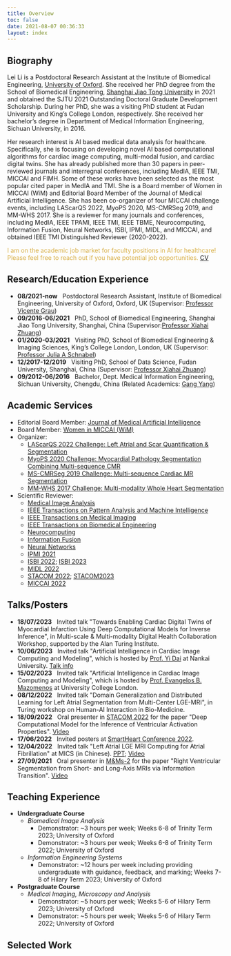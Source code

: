 ```yaml
---
title: Overview
toc: false
date: 2021-08-07 00:36:33
layout: index
---
```

## Biography

Lei Li is a Postdoctoral Research Assistant at the Institute of Biomedical Engineering, [University of Oxford](https://eng.ox.ac.uk/biomedical-image-analysis/). She received her PhD degree from the School of Biomedical Engineering, [Shanghai Jiao Tong University](http://en.bme.sjtu.edu.cn/) in 2021 and obtained the SJTU 2021 Outstanding Doctoral Graduate Development Scholarship. During her PhD, she was a visiting PhD student at Fudan University and King’s College London, respectively. She received her bachelor’s degree in Department of Medical Information Engineering, Sichuan University, in 2016.

Her research interest is AI based medical data analysis for healthcare. Specifically, she is focusing on developing novel AI based computational algorithms for cardiac image computing, multi-modal fusion, and cardiac digital twins. She has already published more than 30 papers in peer-reviewed journals and interregnal conferences, including MedIA, IEEE TMI, MICCAI and FIMH. Some of these works have been selected as the most popular cited paper in MedIA and TMI. She is a Board member of Women in MICCAI (WiM) and Editorial Board Member of the Journal of Medical Artificial Intelligence. She has been co-organizer of four MICCAI challenge events, including LAScarQS 2022, MyoPS 2020, MS-CMRSeg 2019, and MM-WHS 2017. She is a reviewer for many journals and conferences, including MedIA, IEEE TPAMI, IEEE TMI, IEEE TBME, Neurocomputing, Information Fusion, Neural Networks, ISBI, IPMI, MIDL, and MICCAI, and obtained IEEE TMI Distinguished Reviewer (2020-2022).

<span style="color: #d8af45">I am on the academic job market for faculty positions in AI for healthcare! Please feel free to reach out if you have potential job opportunities.</span> [CV](https://drive.google.com/file/d/1NQPG50kAv7O-ysHGrPT26lvVDwjLLvba/view?usp=share_link)

## Research/Education Experience

* **08/2021-now** &nbsp; Postdoctoral Research Assistant, Institute of Biomedical Engineering, University of Oxford, Oxford, UK (Supervisor: [Professor Vicente Grau](https://eng.ox.ac.uk/people/vicente-grau-colomer/))
* **09/2016-06/2021** &nbsp; PhD, School of Biomedical Engineering, Shanghai Jiao Tong University, Shanghai, China (Supervisor:[Professor Xiahai Zhuang](http://www.sdspeople.fudan.edu.cn/zhuangxiahai/))
* **01/2020-03/2021** &nbsp; Visiting PhD, School of Biomedical Engineering & Imaging Sciences, King’s College London, London, UK (Supervisor: [Professor Julia A Schnabel](https://www.kcl.ac.uk/people/julia-a-schnabel))
* **12/2017-12/2019** &nbsp; Visiting PhD, School of Data Science, Fudan University, Shanghai, China (Supervisor: [Professor Xiahai Zhuang](http://www.sdspeople.fudan.edu.cn/zhuangxiahai/))
* **09/2012-06/2016** &nbsp; Bachelor, Dept. Medical Information Engineering, Sichuan University, Chengdu, China (Related Academics: [Gang Yang](https://bme.scu.edu.cn/info/1090/1460.htm#))

<!--
## Selected Publications

* **Lei Li**, Veronika A Zimmer, Julia A Schnabel, Xiahai Zhuang*: Medical Image Analysis on Left Atrial LGE MRI for Atrial Fibrillation Studies: A Review, ***Medical Image Analysis***, vol. 77, 102360, 2022. [Link](https://doi.org/10.1016/j.media.2022.102360)
* **Lei Li**, Veronika A Zimmer, Julia A Schnabel, Xiahai Zhuang\*: AtrialJSQnet: A New Framework for Joint Segmentation and Quantification of Left Atrium and Scars Incorporating Spatial and Shape Information, ***Medical Image Analysis***, vol. 76, 102303, 2022. [Link](https://doi.org/10.1016/j.media.2021.102303), [Code](https://github.com/lileitech/AtrialJSQnet)
  
* **Lei Li**, Fuping Wu, Guang Yang, Lingchao Xu, Tom Wong, Raad Mohiaddin, David Firmin, Jenny Keegan, Xiahai Zhuang\*: Atrial Scar Quantification via Multi-Scale CNN in the Graph-Cuts Framework. ***Medical Image Analysis***, vol. 60, 101595, 2020. [Link](https://doi.org/10.1016/j.media.2019.101595), [Code](https://github.com/lileitech/LearnGC)

* **Lei Li**, Veronika A Zimmer, Julia A Schnabel, Xiahai Zhuang*: AtrialGeneral: Domain Generalization for Left Atrial Segmentation of Multi-Center LGE MRIs, ***MICCAI***, 557–566, 2021. [Link](https://link.springer.com/chapter/10.1007%2F978-3-030-87231-1_54), [Video](https://drive.google.com/file/d/141FI3F4EHMihq4O3R-jTUCEkUXBE91H3/view?usp=sharing)
  
* **Lei Li**, Xin Weng, Julia A Schnabel, Xiahai Zhuang\*: Joint Left Atrial Segmentation and Scar Quantification based on a DNN with Spatial Encoding and Shape Attention, ***MICCAI***, 118-127, 2020. [Link](https://link.springer.com/chapter/10.1007/978-3-030-59719-1_12), [Video](https://www.bilibili.com/video/BV1rA41177eV), [Code](https://github.com/lileitech/AtrialJSQnet)

-->

## Academic Services
<!-- * Co-Chair: [11th Workshop on Statistical Atlases and Computational Modelling of the Heart, Lima, Peru](https://stacom2020.cardiacatlas.org/)  -->
* Editorial Board Member: [Journal of Medical Artificial Intelligence](https://jmai.amegroups.com/)
* Board Member: [Women in MICCAI (WiM)](http://www.miccai.org/about-miccai/women-in-miccai/)
* Organizer:
  * [LAScarQS 2022 Challenge: Left Atrial and Scar Quantification & Segmentation](https://zmiclab.github.io/projects/lascarqs22/)
  * [MyoPS 2020 Challenge: Myocardial Pathology Segmentation Combining Multi-sequence CMR](https://zmiclab.github.io/zxh/0/myops20/)
  * [MS-CMRSeg 2019 Challenge: Multi-sequence Cardiac MR Segmentation](https://zmiclab.github.io/zxh/0/mscmrseg19/)
  * [MM-WHS 2017 Challenge: Multi-modality Whole Heart Segmentation](https://zmiclab.github.io/zxh/0/mmwhs/)
* Scientific Reviewer:
  * [Medical Image Analysis](https://www.journals.elsevier.com/medical-image-analysis)
  * [IEEE Transactions on Pattern Analysis and Machine Intelligence](https://ieeexplore.ieee.org/xpl/RecentIssue.jsp?punumber=34)
  * [IEEE Transactions on Medical Imaging](https://ieeexplore.ieee.org/xpl/RecentIssue.jsp?punumber=42)
  * [IEEE Transactions on Biomedical Engineering](https://ieeexplore.ieee.org/xpl/RecentIssue.jsp?punumber=10)
  * [Neurocomputing](https://www.journals.elsevier.com/neurocomputing)
  * [Information Fusion](https://www.sciencedirect.com/journal/information-fusion)
  * [Neural Networks](https://www.sciencedirect.com/journal/neural-networks)
  * [IPMI 2021](http://ipmi2021.org/)
  * [ISBI 2022](https://biomedicalimaging.org/2022/); [ISBI 2023](https://2023.biomedicalimaging.org/en/)
  * [MIDL 2022](https://2022.midl.io/)
  * [STACOM 2022](https://stacom.github.io/stacom2022/); [STACOM2023](https://stacom.github.io/stacom2023/)
  * [MICCAI 2022](https://conferences.miccai.org/2022/en/)

## Talks/Posters

* **18/07/2023** &nbsp; Invited talk "Towards Enabling Cardiac Digital Twins of Myocardial Infarction Using Deep Computational Models for Inverse Inference", in Multi-scale & Multi-modality Digital Health Collaboration Workshop, supported by the Alan Turing Institute.
* **10/06/2023** &nbsp; Invited talk "Artificial Intelligence in Cardiac Image Computing and Modeling", which is hosted by [Prof. Yi Dai](https://ai.nankai.edu.cn/info/1033/4187.htm) at Nankai University. [Talk info](https://ai.nankai.edu.cn/info/1021/5341.htm)
* **15/02/2023** &nbsp; Invited talk "Artificial Intelligence in Cardiac Image Computing and Modeling", which is hosted by [Prof. Evangelos B. Mazomenos](https://www.ucl.ac.uk/surgical-robot-vision/evangelos-mazomenos) at University College London.
* **08/12/2022** &nbsp; Invited talk "Domain Generalization and Distributed Learning for Left Atrial Segmentation from Multi-Center LGE-MRI", in Turing workshop on Human-AI Interaction in Bio-Medicine.
* **18/09/2022** &nbsp; Oral presenter in [STACOM 2022](https://stacom.github.io/stacom2022/) for the paper "Deep Computational Model for the Inference of Ventricular Activation Properties". [Video](https://drive.google.com/file/d/1UyWxRotsB8VvfYdJpYLawEJ3gye3h1F3/view?usp=sharing)
* **17/06/2022** &nbsp; Invited posters at [SmartHeart Conference 2022](https://wp.doc.ic.ac.uk/smartheart/smartheart-conference-2022/).
* **12/04/2022** &nbsp; Invited talk "Left Atrial LGE MRI Computing for Atrial Fibrillation" at MICS (in Chinese).  [PPT](https://drive.google.com/file/d/15HKocmko3Ol4V0t3yuljhUvtMmLy_R6s/view?usp=sharing); [Video](https://www.bilibili.com/video/BV1PB4y1U7LF?spm_id_from=333.999.0.0)
* **27/09/2021** &nbsp; Oral presenter in [M&Ms-2](https://www.ub.edu/mnms-2/) for the paper "Right Ventricular Segmentation from Short- and Long-Axis MRIs via Information Transition". [Video](https://drive.google.com/file/d/1urbB4YsjTbyUFOmDDCSevKk-W2XEoEtl/view)

## Teaching Experience

* **Undergraduate Course**
  * *Biomedical Image Analysis*
    * Demonstrator: ~3 hours per week; Weeks 6-8 of Trinity Term 2023; University of Oxford
    * Demonstrator: ~3 hours per week; Weeks 6-8 of Trinity Term 2022; University of Oxford
  * *Information Engineering Systems*
    * Demonstrator: ~12 hours per week including providing undergraduate with guidance, feedback, and marking; Weeks 7-8 of Hilary Term 2023; University of Oxford
* **Postgraduate Course**
  * *Medical Imaging, Microscopy and Analysis*
    * Demonstrator: ~5 hours per week; Weeks 5-6 of Hilary Term 2023; University of Oxford
    * Demonstrator: ~5 hours per week; Weeks 5-6 of Hilary Term 2022; University of Oxford

## Selected Work
